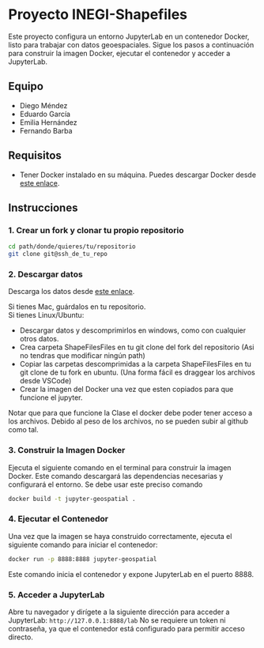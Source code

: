 # Proyecto INEGI-Shapefiles

Este proyecto configura un entorno JupyterLab en un contenedor Docker, listo para trabajar con datos geoespaciales. Sigue los pasos a continuación para construir la imagen Docker, ejecutar el contenedor y acceder a JupyterLab.
## Equipo
- Diego Méndez
- Eduardo García
- Emilia Hernández
- Fernando Barba

## Requisitos

- Tener Docker instalado en su máquina. Puedes descargar Docker desde [este enlace](https://www.docker.com/products/docker-desktop).

## Instrucciones




### 1. Crear un fork y clonar tu propio repositorio 

```bash
cd path/donde/quieres/tu/repositorio
git clone git@ssh_de_tu_repo
```
### 2. Descargar datos
Descarga los datos desde [este enlace](https://drive.google.com/drive/folders/12TlCjAGX-ugtGkvumdibX7RHO-g_TXif?usp=sharing).<br>

Si tienes Mac, guárdalos en tu repositorio. <br>
Si tienes Linux/Ubuntu:
- Descargar datos y descomprimirlos en windows, como con cualquier otros datos.
- Crea carpeta ShapeFilesFiles en tu git clone del fork del repositorio (Asi no tendras que modificar ningún path)
- Copiar las carpetas descomprimidas a la carpeta ShapeFilesFiles en tu git clone de tu fork en ubuntu. (Una forma fácil es draggear los archivos desde VSCode)
- Crear la imagen del Docker una vez que esten copiados para que funcione el jupyter.

Notar que para que funcione la Clase el docker debe poder tener acceso a los archivos.
Debido al peso de los archivos, no se pueden subir al github como tal.

### 3. Construir la Imagen Docker
Ejecuta el siguiente comando en el terminal para construir la imagen Docker. Este comando descargará las dependencias necesarias y configurará el entorno. Se debe usar este preciso comando
```bash
docker build -t jupyter-geospatial . 
```

### 4. Ejecutar el Contenedor
Una vez que la imagen se haya construido correctamente, ejecuta el siguiente comando para iniciar el contenedor:
```bash
docker run -p 8888:8888 jupyter-geospatial
```
Este comando inicia el contenedor y expone JupyterLab en el puerto 8888.
### 5. Acceder a JupyterLab
Abre tu navegador y dirígete a la siguiente dirección para acceder a JupyterLab:
```http://127.0.0.1:8888/lab```
No se requiere un token ni contraseña, ya que el contenedor está configurado para permitir acceso directo.
